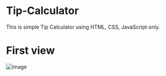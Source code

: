 # Tip-Calculator
This is simple Tip Calculator using HTML, CSS, JavaScript only.
# First view
![image](https://user-images.githubusercontent.com/73056786/155524876-e0a2b0d0-2fe6-4bdf-92df-0bece1114ca8.png)
